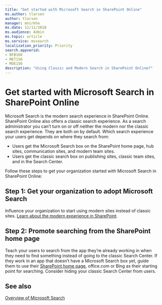 ```yaml
---
title: "Get started with Microsoft Search in SharePoint Online"
ms.author: tlarsen
author: tlarsen
manager: mnirkhe
ms.date: 12/11/2018
ms.audience: Admin
ms.topic: article
ms.service: mssearch
localization_priority: Priority
search.appverid:
- BFB160
- MET150
- MOE150
description: "Using Classic and Modern Search in SharePoint Online?"
---
```

# Get started with Microsoft Search in SharePoint Online
Microsoft Search is the modern search experience in SharePoint Online. SharePoint Online also offers a classic search experience. As a search administrator you can’t turn on or off neither the modern nor the classic search experience. They are both on by default. Which search experience your users get depends on where they search from:

- Users get the Microsoft Search box on the SharePoint home page, hub sites, communication sites, and modern team sites. 
- Users get the classic search box on publishing sites, classic team sites, and in the Search Center.

Follow these steps to get your organization started with Microsoft Search in SharePoint Online: 
## Step 1: Get your organization to adopt Microsoft Search 
Influence your organization to start using modern sites instead of classic sites. [Learn about the modern experience in SharePoint](https://support.office.com/article/SharePoint-classic-and-modern-experiences-5725c103-505d-4a6e-9350-300d3ec7d73f).
## Step 2: Promote searching from the SharePoint home page 
Teach your users to search from the app they’re already working in when they need to find something instead of going to the classic Search Center. If they work in an app that doesn’t have a Microsoft Search box yet, guide them to use their [SharePoint home page](https://microsoft.sharepoint.com/_layouts/15/sharepoint.aspx), office.com or Bing as their starting point for searching. Consider hiding your classic Search Center from users.

## See also
[Overview of Microsoft Search](overview-microsoft-search.md)